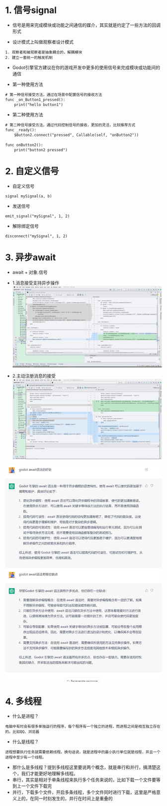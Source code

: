 # 1. 信号signal

- 信号是用来完成模块或功能之间通信的媒介，其实就是约定了一些方法的回调形式

- 设计模式上叫做观察者设计模式

```
1. 观察者和被观察者是抽象耦合的，解耦模块 
2. 建立一套统一的触发机制
```

- Godot引擎官方建议在你的游戏开发中更多的使用信号来完成模块或功能间的通信

- 第一种使用方法

```
# 第一种信号接受方法，通过在场景中配置信号的接收方法
func _on_Button1_pressed():
	print("hello button1")
```

- 第二种使用方法

```
# 第二种信号接受方法，通过代码控制信号的接收，更加的灵活，比较推荐方式
func _ready():
	$Button2.connect("pressed", Callable(self, "onButton2"))
	
func onButton2():
	print("button2 pressed")
```

# 2. 自定义信号

- 自定义信号

```
signal mySignal(a, b)
```

- 发送信号

```
emit_signal("mySignal", 1, 2)
```

- 解除绑定信号

```
disconnect("mySignal", 1, 2)
```

# 3. 异步await

- await + 对象.信号

- 1.消息接受支持异步操作
  ![Image text](image/img.png)

- 2.主动注册消息的接受
  ![Image text](image/img_1.png)

![Image text](image/img_2.png)

# 4. 多线程

- 什么是进程？

```
电脑中有时会有很多单独运行的程序，每个程序有一个独立的进程，而进程之间是相互独立存在的。比如QQ、浏览器
```

- 什么是线程？

```
进程想要执行任务就需要依赖线程。换句话说，就是进程中的最小执行单位就是线程，并且一个进程中至少有一个线程。
```

- 那什么是多线程？提到多线程这里要说两个概念，就是串行和并行，搞清楚这个，我们才能更好地理解多线程。
- 串行，其实是相对于单条线程来执行多个任务来说的，比如下载一个文件要等到上一个文件下载完
- 并行，下载多个文件，开启多条线程，多个文件同时进行下载，这里是严格意义上的，在同一时刻发生的，并行在时间上是重叠的
